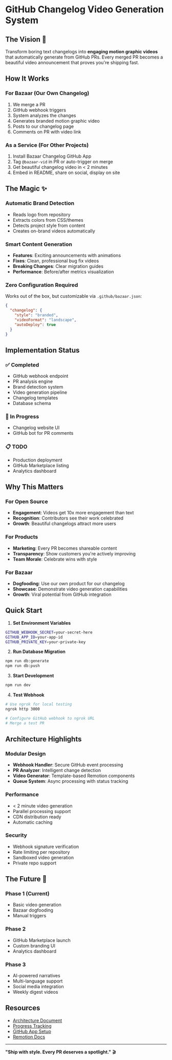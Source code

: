 # GitHub Changelog Video Generation System

## The Vision 🎯

Transform boring text changelogs into **engaging motion graphic videos** that automatically generate from GitHub PRs. Every merged PR becomes a beautiful video announcement that proves you're shipping fast.

## How It Works

### For Bazaar (Our Own Changelog)
1. We merge a PR
2. GitHub webhook triggers
3. System analyzes the changes
4. Generates branded motion graphic video
5. Posts to our changelog page
6. Comments on PR with video link

### As a Service (For Other Projects)
1. Install Bazaar Changelog GitHub App
2. Tag `@bazaar-vid` in PR or auto-trigger on merge
3. Get beautiful changelog video in < 2 minutes
4. Embed in README, share on social, display on site

## The Magic ✨

### Automatic Brand Detection
- Reads logo from repository
- Extracts colors from CSS/themes
- Detects project style from content
- Creates on-brand videos automatically

### Smart Content Generation
- **Features**: Exciting announcements with animations
- **Fixes**: Clean, professional bug fix videos
- **Breaking Changes**: Clear migration guides
- **Performance**: Before/after metrics visualization

### Zero Configuration Required
Works out of the box, but customizable via `.github/bazaar.json`:
```json
{
  "changelog": {
    "style": "branded",
    "videoFormat": "landscape",
    "autoDeploy": true
  }
}
```

## Implementation Status

### ✅ Completed
- GitHub webhook endpoint
- PR analysis engine
- Brand detection system
- Video generation pipeline
- Changelog templates
- Database schema

### 🚧 In Progress
- Changelog website UI
- GitHub bot for PR comments

### 📋 TODO
- Production deployment
- GitHub Marketplace listing
- Analytics dashboard

## Why This Matters

### For Open Source
- **Engagement**: Videos get 10x more engagement than text
- **Recognition**: Contributors see their work celebrated
- **Growth**: Beautiful changelogs attract more users

### For Products
- **Marketing**: Every PR becomes shareable content
- **Transparency**: Show customers you're actively improving
- **Team Morale**: Celebrate wins with style

### For Bazaar
- **Dogfooding**: Use our own product for our changelog
- **Showcase**: Demonstrate video generation capabilities
- **Growth**: Viral potential from GitHub integration

## Quick Start

1. **Set Environment Variables**
```bash
GITHUB_WEBHOOK_SECRET=your-secret-here
GITHUB_APP_ID=your-app-id
GITHUB_PRIVATE_KEY=your-private-key
```

2. **Run Database Migration**
```bash
npm run db:generate
npm run db:push
```

3. **Start Development**
```bash
npm run dev
```

4. **Test Webhook**
```bash
# Use ngrok for local testing
ngrok http 3000

# Configure GitHub webhook to ngrok URL
# Merge a test PR
```

## Architecture Highlights

### Modular Design
- **Webhook Handler**: Secure GitHub event processing
- **PR Analyzer**: Intelligent change detection
- **Video Generator**: Template-based Remotion components
- **Queue System**: Async processing with status tracking

### Performance
- < 2 minute video generation
- Parallel processing support
- CDN distribution ready
- Automatic caching

### Security
- Webhook signature verification
- Rate limiting per repository
- Sandboxed video generation
- Private repo support

## The Future 🚀

### Phase 1 (Current)
- Basic video generation
- Bazaar dogfooding
- Manual triggers

### Phase 2
- GitHub Marketplace launch
- Custom branding UI
- Analytics dashboard

### Phase 3
- AI-powered narratives
- Multi-language support
- Social media integration
- Weekly digest videos

## Resources

- [Architecture Document](./github-changelog-architecture.md)
- [Progress Tracking](./progress.md)
- [GitHub App Setup](https://docs.github.com/en/apps)
- [Remotion Docs](https://remotion.dev)

---

**"Ship with style. Every PR deserves a spotlight."** 🎬